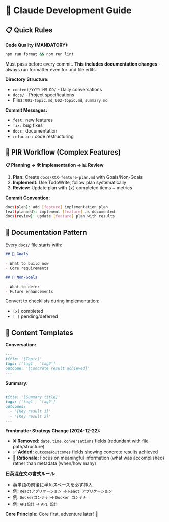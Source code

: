 # 🤖 Claude Development Guide

## 📋 Quick Rules

**Code Quality (MANDATORY):**

```bash
npm run format && npm run lint
```

Must pass before every commit. **This includes documentation changes** - always run formatter even for .md file edits.

**Directory Structure:**

- `content/YYYY-MM-DD/` - Daily conversations
- `docs/` - Project specifications
- Files: `001-topic.md`, `002-topic.md`, `summary.md`

**Commit Messages:**

- `feat:` new features
- `fix:` bug fixes
- `docs:` documentation
- `refactor:` code restructuring

## 🔄 PIR Workflow (Complex Features)

**📋 Planning → 🛠️ Implementation → 📊 Review**

1. **Plan:** Create `docs/XXX-feature-plan.md` with Goals/Non-Goals
2. **Implement:** Use TodoWrite, follow plan systematically
3. **Review:** Update plan with `[x]` completed items + metrics

**Commit Convention:**

```bash
docs(plan): add [feature] implementation plan
feat(planned): implement [feature] as documented
docs(review): update [feature] plan with results
```

## 📝 Documentation Pattern

Every `docs/` file starts with:

```markdown
## 🎯 Goals

- What to build now
- Core requirements

## 🚫 Non-Goals

- What to defer
- Future enhancements
```

Convert to checklists during implementation:

- `[x]` completed
- `[ ]` pending/deferred

## 🚀 Content Templates

**Conversation:**

```markdown
---
title: '[Topic]'
tags: ['tag1', 'tag2']
outcome: '[Concrete result achieved]'
---
```

**Summary:**

```markdown
---
title: '[Summary title]'
tags: ['tag1', 'tag2']
outcomes:
  - '[Key result 1]'
  - '[Key result 2]'
---
```

**Frontmatter Strategy Change (2024-12-22):**

- ❌ **Removed:** `date`, `time`, `conversations` fields (redundant with file path/structure)
- ✅ **Added:** `outcome`/`outcomes` fields showing concrete results achieved
- 📍 **Rationale:** Focus on meaningful information (what was accomplished) rather than metadata (when/how many)

**日英混在文の書式ルール:**

- 英単語の前後に半角スペースを必ず挿入
- 例: `Reactアプリケーション` → `React アプリケーション`
- 例: `Dockerコンテナ` → `Docker コンテナ`
- 例: `API設計` → `API 設計`

**Core Principle:** Core first, adventure later! 🚀
